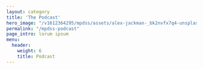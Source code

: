```yaml
---
layout: category
title: 'The Podcast'
hero_image: "/v1612364295/mpdss/assets/alex-jackman-_bk2nvfx7q4-unsplash_qaschy.jpg"
permalink: "/mpdss-podcast"
page_intro: lorum ipsum
menu:
  header:
    weight: 6
    title: Podcast
---
```

